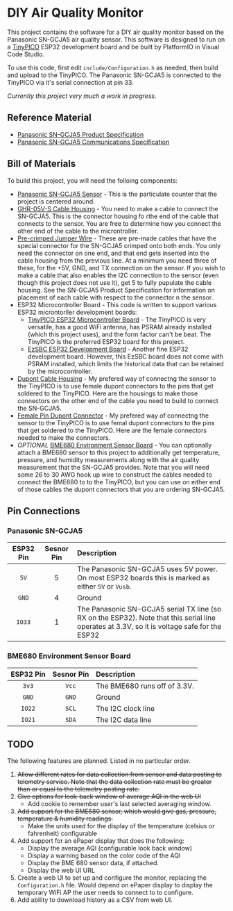 # DIY Air Quality Monitor

This project contains the software for a DIY air quality monitor based on the Panasonic SN-GCJA5 air quality sensor. This software is designed to run on a [TinyPICO](https://www.tinypico.com) ESP32 development board and be built by PlatformIO in Visual Code Studio.

To use this code, first edit `include/Configuration.h` as needed, then build and upload to the TinyPICO. The Panasonic SN-GCJA5 is connected to the TinyPICO via it's serial connection at pin 33.

*Currently this project very much a work in progress.*

## Reference Material

* [Panasonic SN-GCJA5 Product Specification](https://na.industrial.panasonic.com/products/sensors/air-quality-gas-flow-sensors/lineup/laser-type-pm-sensor/series/123557/model/123559)
* [Panasonic SN-GCJA5 Communications Specification](https://b2b-api.panasonic.eu/file_stream/pids/fileversion/8814)

## Bill of Materials
To build this project, you will need the folloing components:

* [Panasonic SN-GCJA5 Sensor](https://www.mouser.com/ProductDetail/667-SN-GCJA5) - This is the particulate counter that the project is centered around.
* [GHR-05V-S Cable Housing](https://www.digikey.com/en/products/detail/jst-sales-america-inc/AGHGH28K305/6009450) - You need to make a cable to connect the SN-GCJA5. This is the connector housing fo rthe end of the cable that connects to the sensor. You are free to determine how you connect the other end of the cable to the microntroller.
* [Pre-crimped Jumper Wire](https://www.digikey.com/en/products/detail/jst-sales-america-inc/AGHGH28K305/6009450) - These are pre-made cables that have the special connector for the SN-GCJA5 crimped onto both ends. You only need the connector on one end, and that end gets inserted into the cable housing from the previous line. At a minimum you need three of these, for the +5V, GND, and TX connection on the sensor. If you wish to make a cable that also enables the I2C connection to the sensor (even though this project does not use it), get 5 to fully pupulate the cable housing. See the SN-GCJA5 Product Specification for information on placement of each cable with respect to the connector n the sensor.
* ESP32 Microcontroller Board - This code is written to support various ESP32 microntorller development boards:
  * [TinyPICO ESP32 Microcontroller Board](https://unexpectedmaker.com/shop/tinypico) - The TinyPICO is very versatile, has a good WiFi antenna, has PSRAM already installed (which this project uses), and the form factor can't be beat. The TinyPICO is the preferred ESP32 board for this project.
  * [EzSBC ESP32 Development Board](https://www.ezsbc.com/product/esp32-breakout-and-development-board/) - Another fine ESP32 development board. However, this EzSBC board does not come with PSRAM installed, which limits the historical data that can be retained by the microcontroller.
* [Dupont Cable Housing](https://www.ebay.com/itm/100Pcs-1P-Dupont-Jumper-Wire-Cable-Housing-Female-Pin-Connector-2-54-mm-Pitch/112299848779) - My prefered way of connectng the sensor to the TinyPICO is to use female dupont connectors to the pins that get soldered to the TinyPICO. Here are the housings to make those connectors on the other end of the cable you need to build to connect the SN-GCJA5.
* [Female Pin Dupont Connector](https://www.ebay.com/itm/US-Stock-100pcs-Female-Pin-Dupont-Connector-Gold-Plated-2-54mm-Pitch/371912445248) - My prefered way of connectng the sensor to the TinyPICO is to use femal dupont connectors to the pins that get soldered to the TinyPICO. Here are the female connectors needed to make the connectors.
* *OPTIONAL* [BME680 Environment Sensor Board](https://www.digikey.com/products/en?mpart=3660&v=1528) - You can optionally attach a BME680 sensor to this project to additionally get temperature, pressure, and humidity measurements along with the air quality measurement that the SN-GCJA5 provides. Note that you will need some 26 to 30 AWG hook up wire to construct the cables needed to connect the BME680 to to the TinyPICO, but you can use on either end of those cables the dupont connectors that you are ordering SN-GCJA5.

## Pin Connections

### Panasonic SN-GCJA5
| ESP32 Pin | Sesnor Pin | Description |
|:-:|:-:|:--|
| `5V` | 5 | The Panasonic SN-GCJA5 uses 5V power. On most ESP32 boards this is marked as either `5V` or `Vusb`. |
| `GND` | 4 | Ground |
| `IO33` | 1 | The Panasonic SN-GCJA5 serial TX line (so RX on the ESP32). Note that this serial line operates at 3.3V, so it is voltage safe for the ESP32 |

### BME680 Environment Sensor Board
| ESP32 Pin | Sesnor Pin | Description |
|:-:|:-:|:--|
| `3v3` | `Vcc` | The BME680 runs off of 3.3V. |
| `GND` | `GND` | Ground |
| `IO22` | `SCL` | The I2C clock line |
| `IO21` | `SDA` | The I2C data line |

## TODO
The following features are planned. Listed in no particular order.

1. ~~Allow different rates for data collection from sensor and data posting to telemetry service. Note that the data collection rate must be greater than or equal to the telemetry posting rate.~~
2. ~~Give options for look-back window of average AQI in the web UI~~
   * Add cookie to remember user's last selected averaging window. 
3. ~~Add support for the BME680 sensor, which would give gas, pressure, temperature & humidity readings.~~
   * Make the units used for the display of the temperature (celsius or fahrenheit) configurable
4. Add support for an ePaper display that does the following:
   * Display the average AQI (configurable look back window)
   * Display a warning based on the color code of the AQI
   * Display the BME 680 sensor data, if attached.
   * Display the web UI URL
5. Create a web UI to set up and configure the monitor, replacing the `Configuration.h` file. Would depend on ePaper display to display the temporary WiFi AP the user needs to connect to to configure.
6. Add ability to download history as a CSV from web UI.
